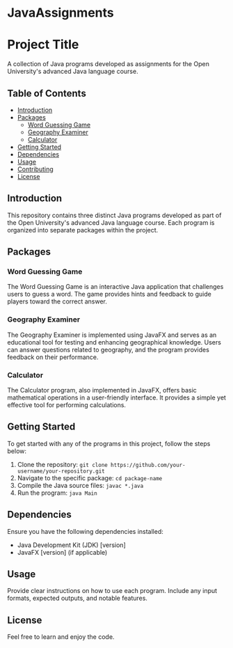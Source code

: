# JavaAssignments
# Project Title

A collection of Java programs developed as assignments for the Open University's advanced Java language course.

## Table of Contents

- [Introduction](#introduction)
- [Packages](#packages)
  - [Word Guessing Game](#word-guessing-game)
  - [Geography Examiner](#geography-examiner)
  - [Calculator](#calculator)
- [Getting Started](#getting-started)
- [Dependencies](#dependencies)
- [Usage](#usage)
- [Contributing](#contributing)
- [License](#license)

## Introduction

This repository contains three distinct Java programs developed as part of the Open University's advanced Java language course. Each program is organized into separate packages within the project.

## Packages

### Word Guessing Game

The Word Guessing Game is an interactive Java application that challenges users to guess a word. The game provides hints and feedback to guide players toward the correct answer.

### Geography Examiner

The Geography Examiner is implemented using JavaFX and serves as an educational tool for testing and enhancing geographical knowledge. Users can answer questions related to geography, and the program provides feedback on their performance.

### Calculator

The Calculator program, also implemented in JavaFX, offers basic mathematical operations in a user-friendly interface. It provides a simple yet effective tool for performing calculations.

## Getting Started

To get started with any of the programs in this project, follow the steps below:

1. Clone the repository: `git clone https://github.com/your-username/your-repository.git`
2. Navigate to the specific package: `cd package-name`
3. Compile the Java source files: `javac *.java`
4. Run the program: `java Main`

## Dependencies

Ensure you have the following dependencies installed:

- Java Development Kit (JDK) [version]
- JavaFX [version] (if applicable)

## Usage

Provide clear instructions on how to use each program. Include any input formats, expected outputs, and notable features.

## License

Feel free to learn and enjoy the code.
